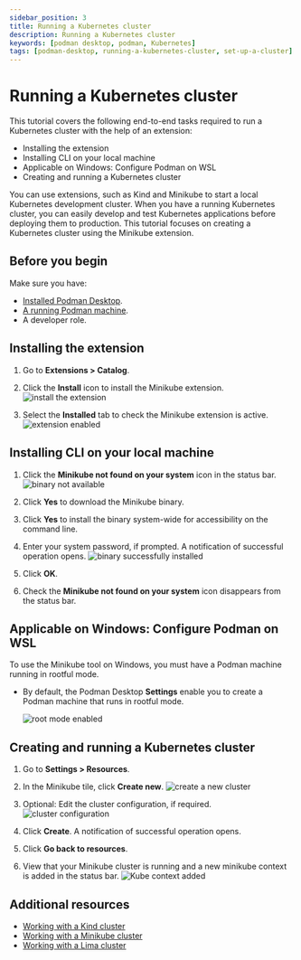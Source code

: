 ```yaml
---
sidebar_position: 3
title: Running a Kubernetes cluster
description: Running a Kubernetes cluster
keywords: [podman desktop, podman, Kubernetes]
tags: [podman-desktop, running-a-kubernetes-cluster, set-up-a-cluster]
---
```


# Running a Kubernetes cluster

This tutorial covers the following end-to-end tasks required to run a Kubernetes cluster with the help of an extension:

- Installing the extension
- Installing CLI on your local machine
- Applicable on Windows: Configure Podman on WSL
- Creating and running a Kubernetes cluster

You can use extensions, such as Kind and Minikube to start a local Kubernetes development cluster. When you have a running Kubernetes cluster, you can easily develop and test Kubernetes applications before deploying them to production. This tutorial focuses on creating a Kubernetes cluster using the Minikube extension.

## Before you begin

Make sure you have:

- [Installed Podman Desktop](/docs/installation).
- [A running Podman machine](/docs/podman/creating-a-podman-machine).
- A developer role.

## Installing the extension

1. Go to **Extensions > Catalog**.
2. Click the **Install** icon to install the Minikube extension.
   ![install the extension](img/install-icon.png)

3. Select the **Installed** tab to check the Minikube extension is active.
   ![extension enabled](img/extension-enabled.png)

## Installing CLI on your local machine

1. Click the **Minikube not found on your system** icon in the status bar.
   ![binary not available](img/minikube-binary-not-available.png)

2. Click **Yes** to download the Minikube binary.
3. Click **Yes** to install the binary system-wide for accessibility on the command line.
4. Enter your system password, if prompted. A notification of successful operation opens.
   ![binary successfully installed](img/binary-installed.png)

5. Click **OK**.
6. Check the **Minikube not found on your system** icon disappears from the status bar.

## Applicable on Windows: Configure Podman on WSL

To use the Minikube tool on Windows, you must have a Podman machine running in rootful mode.

- By default, the Podman Desktop **Settings** enable you to create a Podman machine that runs in rootful mode.

  ![root mode enabled](img/root-mode-enabled.png)

## Creating and running a Kubernetes cluster

1. Go to **Settings > Resources**.
2. In the Minikube tile, click **Create new**.
   ![create a new cluster](img/create-a-new-cluster.png)

3. Optional: Edit the cluster configuration, if required.
   ![cluster configuration](img/configure-minikube-cluster.png)
4. Click **Create**. A notification of successful operation opens.
5. Click **Go back to resources**.
6. View that your Minikube cluster is running and a new minikube context is added in the status bar.
   ![Kube context added](img/new-context-added.png)

## Additional resources

- [Working with a Kind cluster](/docs/kind)
- [Working with a Minikube cluster](/docs/minikube)
- [Working with a Lima cluster](/docs/lima)
